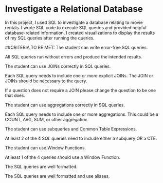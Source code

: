 # Investigate a Relational Database

In this project, I used SQL to investigate a database relating to movie rentals. I wrote SQL code to execute SQL queries and provided helpful database-related information. I created visualizations to display the results of my SQL queries after running the queries.



##CRITERIA TO BE MET:
The student can write error-free SQL queries.

All SQL queries run without errors and produce the intended results.

The student can use JOINs correctly in SQL queries.

Each SQL query needs to include one or more explicit JOINs. The JOIN or JOINs should be necessary to the query.

If a question does not require a JOIN please change the question to be one that does.

The student can use aggregations correctly in SQL queries.

Each SQL query needs to include one or more aggregations. This could be a COUNT, AVG, SUM, or other aggregation.

The student can use subqueries and Common Table Expressions.

At least 2 of the 4 SQL queries need to include either a subquery OR a CTE.

The student can use Window Functions.

At least 1 of the 4 queries should use a Window Function.

The SQL queries are well formatted.

The SQL queries are well formatted and use aliases.
